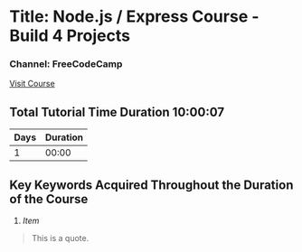 # Title: Node.js / Express Course - Build 4 Projects
### Channel: FreeCodeCamp
[Visit Course](https://youtu.be/qwfE7fSVaZM?si=C0IzMjtil5OtqGCT)
## Total Tutorial Time Duration 10:00:07
| Days | Duration |
| -----| ---------|
| 1 | 00:00 |
## Key Keywords Acquired Throughout the Duration of the Course
1. *Item*

> This is a quote.
